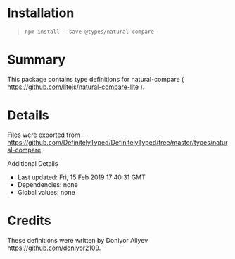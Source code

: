 # Installation
> `npm install --save @types/natural-compare`

# Summary
This package contains type definitions for natural-compare ( https://github.com/litejs/natural-compare-lite ).

# Details
Files were exported from https://github.com/DefinitelyTyped/DefinitelyTyped/tree/master/types/natural-compare

Additional Details
 * Last updated: Fri, 15 Feb 2019 17:40:31 GMT
 * Dependencies: none
 * Global values: none

# Credits
These definitions were written by Doniyor Aliyev <https://github.com/doniyor2109>.
